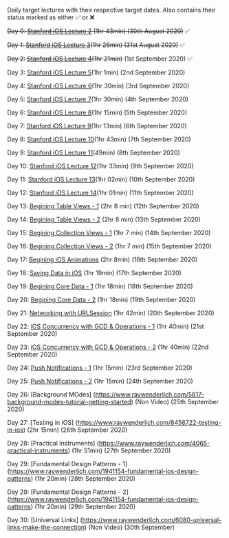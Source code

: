 
Daily target lectures with their respective target dates. Also contains their status marked as either :white_check_mark: or :x:

~~Day 0: [Stanford iOS Lecture 2](https://www.youtube.com/watch?v=4GjXq2Sr55Q&t=2196s) (1hr 43min) (30th August 2020)~~ :white_check_mark:

~~Day 1: [Stanford iOS Lecture 3](https://www.youtube.com/watch?v=SIYdYpPXil4&t=4s)(1hr 26min) (31st August 2020)~~ :white_check_mark:

~~Day 2: [Stanford iOS Lecture 4](https://www.youtube.com/watch?v=eHEeWzFP6O4)(1hr 21min)~~ (1st September 2020) :white_check_mark:

Day 3: [Stanford iOS Lecture 5](https://www.youtube.com/watch?v=oDKDGCRdSHc)(1hr 1min) (2nd September 2020)

Day 4: [Stanford iOS Lecture 6](https://www.youtube.com/watch?v=3krC2c56ceQ)(1hr 30min) (3rd September 2020)

Day 5: [Stanford iOS Lecture 7](https://www.youtube.com/watch?v=tmx-OwkBWxA)(1hr 30min) (4th September 2020)

Day 6: [Stanford iOS Lecture 8](https://www.youtube.com/watch?v=mz-rNLWJ0bk&list=PLpGHT1n4-mAtTj9oywMWoBx0dCGd51_yG&index=8)(1hr 15min) (5th September 2020)

Day 7: [Stanford iOS Lecture 9](https://www.youtube.com/watch?v=0i152oA3T3s&list=PLpGHT1n4-mAtTj9oywMWoBx0dCGd51_yG&index=7)(1hr 13min) (6th September 2020)

Day 8: [Stanford iOS Lecture 10](https://www.youtube.com/watch?v=CKexGQuIO7E&list=PLpGHT1n4-mAtTj9oywMWoBx0dCGd51_yG&index=6)(1hr 43min) (7th September 2020)

Day 9: [Stanford iOS Lecture 11](https://www.youtube.com/watch?v=fCfC6m7XUew&list=PLpGHT1n4-mAtTj9oywMWoBx0dCGd51_yG&index=3)(49min) (8th September 2020)

Day 10: [Stanford iOS Lecture 12](https://www.youtube.com/watch?v=yOhyOpXvaec&list=PLpGHT1n4-mAtTj9oywMWoBx0dCGd51_yG&index=1)(1hr 33min) (9th September 2020)

Day 11: [Stanford iOS Lecture 13](https://www.youtube.com/watch?v=fTNPRhGGP-0&list=PLpGHT1n4-mAtTj9oywMWoBx0dCGd51_yG&index=2)(1hr 02min) (10th September 2020)

Day 12: [Stanford iOS Lecture 14](https://www.youtube.com/watch?v=GRX5Dha_Clw&list=PLpGHT1n4-mAtTj9oywMWoBx0dCGd51_yG&index=4)(1hr 01min) (11th September 2020)

Day 13: [Begining Table Views - 1](https://www.raywenderlich.com/5995-beginning-table-views) (2hr 8 min) (12th September 2020)

Day 14: [Begining Table Views - 2](https://www.raywenderlich.com/5995-beginning-table-views) (2hr 8 min) (13th September 2020)

Day 15: [Begining Collection Views - 1](https://www.raywenderlich.com/6308-beginning-collection-views) (1hr 7 min) (14th September 2020)

Day 16: [Begining Collection Views - 2](https://www.raywenderlich.com/6308-beginning-collection-views) (1hr 7 min) (15th September 2020)

Day 17: [Begining iOS Animations](https://www.raywenderlich.com/10523008-beginning-ios-animations) (2hr 8min) (16th September 2020)

Day 18: [Saving Data in iOS](https://www.raywenderlich.com/6307-saving-data-in-ios) (1hr 19min) (17th September 2020)

Day 19: [Begining Core Data - 1](https://www.raywenderlich.com/10794954-beginning-core-data) (1hr 18min) (18th September 2020)

Day 20: [Begining Core Data - 2](https://www.raywenderlich.com/10794954-beginning-core-data) (1hr 18min) (19th September 2020)

Day 21: [Networking with URLSession](https://www.raywenderlich.com/7476-networking-with-urlsession) (1hr 42min) (20th September 2020)

Day 22: [iOS Concurrency with GCD & Operations - 1](https://www.raywenderlich.com/9461083-ios-concurrency-with-gcd-and-operations) (1hr 40min) (21st September 2020)

Day 23: [iOS Concurrency with GCD & Operations - 2](https://www.raywenderlich.com/9461083-ios-concurrency-with-gcd-and-operations) (1hr 40min) (22nd September 2020)

Day 24: [Push Notifications - 1](https://www.raywenderlich.com/1258151-push-notifications) (1hr 15min) (23rd September 2020)

Day 25: [Push Notifications - 2](https://www.raywenderlich.com/1258151-push-notifications) (1hr 15min) (24th September 2020)

Day 26: [Background MOdes] (https://www.raywenderlich.com/5817-background-modes-tutorial-getting-started) (Non Video) (25th September 2020)

Day 27: [Testing in iOS] (https://www.raywenderlich.com/8458722-testing-in-ios) (2hr 15min) (26th September 2020)

Day 28: [Practical Instruments] (https://www.raywenderlich.com/4065-practical-instruments) (1hr 51min) (27th September 2020)

Day 29: [Fundamental Design Patterns - 1] (https://www.raywenderlich.com/1941154-fundamental-ios-design-patterns) (1hr 20min) (28th September 2020)

Day 29: [Fundamental Design Patterns - 2] (https://www.raywenderlich.com/1941154-fundamental-ios-design-patterns) (1hr 20min) (29th September 2020)

Day 30: [Universal Links] (https://www.raywenderlich.com/6080-universal-links-make-the-connection) (Non Video) (30th September)
